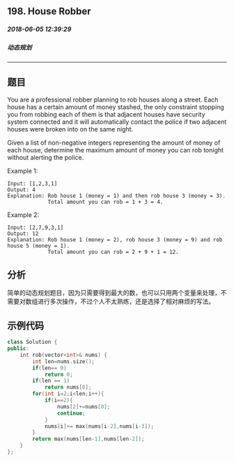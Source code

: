 ## 198. House Robber
##### 2018-06-05 12:39:29
##### 动态规划
***
## 题目
You are a professional robber planning to rob houses along a street. Each house has a certain amount of money stashed, the only constraint stopping you from robbing each of them is that adjacent houses have security system connected and it will automatically contact the police if two adjacent houses were broken into on the same night.

Given a list of non-negative integers representing the amount of money of each house, determine the maximum amount of money you can rob tonight without alerting the police.

Example 1:
```
Input: [1,2,3,1]
Output: 4
Explanation: Rob house 1 (money = 1) and then rob house 3 (money = 3).
             Total amount you can rob = 1 + 3 = 4.
```
Example 2:
```
Input: [2,7,9,3,1]
Output: 12
Explanation: Rob house 1 (money = 2), rob house 3 (money = 9) and rob house 5 (money = 1).
             Total amount you can rob = 2 + 9 + 1 = 12.
```
## 分析
简单的动态规划题目，因为只需要得到最大的数，也可以只用两个变量来处理，不需要对数组进行多次操作，不过个人不太熟练，还是选择了相对麻烦的写法。
## 示例代码
```cpp
class Solution {
public:
    int rob(vector<int>& nums) {
        int len=nums.size();
        if(len== 0)
            return 0;
        if(len == 1)
            return nums[0];
        for(int i=2;i<len;i++){
            if(i==2){
                nums[2]+=nums[0];
                continue;
            }
            nums[i]+= max(nums[i-2],nums[i-3]);
        }
        return max(nums[len-1],nums[len-2]);
    }
};
```
